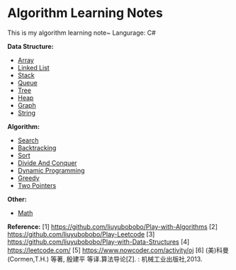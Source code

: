 # Algorithm Learning Notes
This is my algorithm learning note~
Langurage: C#

**Data Structure:**
* [Array](https://github.com/Sophie1797/AlgorithmLearningNote/blob/master/Array.md)
* [Linked List](https://github.com/Sophie1797/AlgorithmLearningNote/blob/master/LinkedList.md)
* [Stack](https://github.com/Sophie1797/AlgorithmLearningNote/blob/master/Stack.md)
* [Queue](https://github.com/Sophie1797/AlgorithmLearningNote/blob/master/Queue.md)
* [Tree](https://github.com/Sophie1797/AlgorithmLearningNote/blob/master/Tree.md)
* [Heap](https://github.com/Sophie1797/AlgorithmLearningNote/blob/master/Heap.md)
* [Graph](https://github.com/Sophie1797/AlgorithmLearningNote/blob/master/Graph.md)
* [String](https://github.com/Sophie1797/AlgorithmLearningNote/blob/master/String.md)

**Algorithm:**
* [Search](https://github.com/Sophie1797/AlgorithmLearningNote/blob/master/Search.md)
* [Backtracking](https://github.com/Sophie1797/AlgorithmLearningNote/blob/master/Backtracking.md)
* [Sort](https://github.com/Sophie1797/AlgorithmLearningNote/blob/master/Sort.md)
* [Divide And Conquer](https://github.com/Sophie1797/AlgorithmLearningNote/blob/master/DivideAndConquer.md)
* [Dynamic Programming](https://github.com/Sophie1797/AlgorithmLearningNote/blob/master/DynamicProgramming.md)
* [Greedy](https://github.com/Sophie1797/AlgorithmLearningNote/blob/master/Greedy.md)
* [Two Pointers](https://github.com/Sophie1797/AlgorithmLearningNote/blob/master/TwoPointers.md)

**Other:**
* [Math](https://github.com/Sophie1797/AlgorithmLearningNote/blob/master/Math.md)


**Reference:**
[1] https://github.com/liuyubobobo/Play-with-Algorithms
[2] https://github.com/liuyubobobo/Play-Leetcode
[3] https://github.com/liuyubobobo/Play-with-Data-Structures
[4] https://leetcode.com/
[5] https://www.nowcoder.com/activity/oj
[6] (美)科曼(Cormen,T.H.) 等著, 殷建平 等译.算法导论[Z]. : 机械工业出版社,2013.